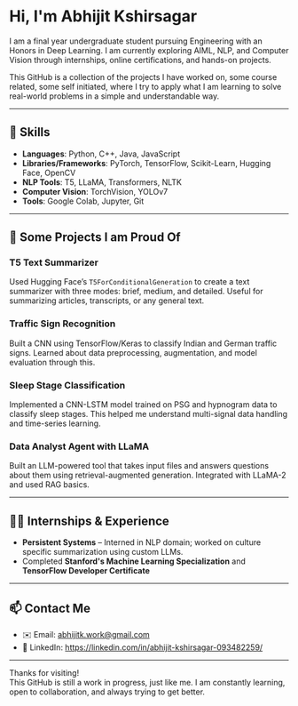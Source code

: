 # Hi, I'm Abhijit Kshirsagar

I am a final year undergraduate student pursuing Engineering with an Honors in Deep Learning. I am currently exploring AIML, NLP, and Computer Vision through internships, online certifications, and hands-on projects.

This GitHub is a collection of the projects I have worked on, some course related, some self initiated, where I try to apply what I am learning to solve real-world problems in a simple and understandable way.

---

## 🔧 Skills

- **Languages**: Python, C++, Java, JavaScript
- **Libraries/Frameworks**: PyTorch, TensorFlow, Scikit-Learn, Hugging Face, OpenCV
- **NLP Tools**: T5, LLaMA, Transformers, NLTK
- **Computer Vision**: TorchVision, YOLOv7
- **Tools**: Google Colab, Jupyter, Git

---

## 📌 Some Projects I am Proud Of

### T5 Text Summarizer
Used Hugging Face’s `T5ForConditionalGeneration` to create a text summarizer with three modes: brief, medium, and detailed. Useful for summarizing articles, transcripts, or any general text.

### Traffic Sign Recognition
Built a CNN using TensorFlow/Keras to classify Indian and German traffic signs. Learned about data preprocessing, augmentation, and model evaluation through this.

### Sleep Stage Classification
Implemented a CNN-LSTM model trained on PSG and hypnogram data to classify sleep stages. This helped me understand multi-signal data handling and time-series learning.

### Data Analyst Agent with LLaMA
Built an LLM-powered tool that takes input files and answers questions about them using retrieval-augmented generation. Integrated with LLaMA-2 and used RAG basics.

---

## 👨‍💻 Internships & Experience

- **Persistent Systems** – Interned in NLP domain; worked on culture specific summarization using custom LLMs.
- Completed **Stanford's Machine Learning Specialization** and **TensorFlow Developer Certificate**

---

## 📫 Contact Me

- ✉️ Email: abhijitk.work@gmail.com
- 🔗 LinkedIn: https://linkedin.com/in/abhijit-kshirsagar-093482259/

---

Thanks for visiting!  
This GitHub is still a work in progress, just like me. I am constantly learning, open to collaboration, and always trying to get better.

